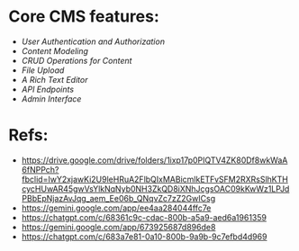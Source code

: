 # Core CMS features:
- *User Authentication and Authorization*
- *Content Modeling*
- *CRUD Operations for Content*
- *File Upload*
- *A Rich Text Editor*
- *API Endpoints*
- *Admin Interface*

# Refs:
- https://drive.google.com/drive/folders/1ixp17p0PIQTV4ZK80Df8wkWaA6fNPPch?fbclid=IwY2xjawKi2U9leHRuA2FlbQIxMABicmlkETFvSFM2RXRsSlhKTHcycHUwAR45gwVsYlkNqNyb0NH3ZkQD8iXNhJcgsOAC09kKwWz1LPJdPBbEpNjazAvJqg_aem_Ee06b_QNqvZc7zZ2GwICsg
- https://gemini.google.com/app/ee4aa284044ffc7e
- https://chatgpt.com/c/68361c9c-cdac-800b-a5a9-aed6a1961359
- https://gemini.google.com/app/673925687d896de8
- https://chatgpt.com/c/683a7e81-0a10-800b-9a9b-9c7efbd4d969
